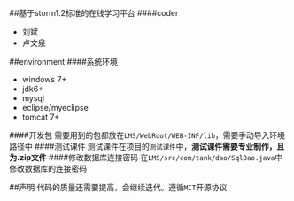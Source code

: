 ##基于storm1.2标准的在线学习平台
####coder
* 刘斌
* 卢文泉

##environment
####系统环境
* windows 7+
* jdk6+
* mysql
* eclipse/myeclipse
* tomcat 7+

####开发包
需要用到的包都放在`LMS/WebRoot/WEB-INF/lib`，需要手动导入环境路径中
####测试课件
测试课件在项目的`测试课件`中，**测试课件需要专业制作，且为.zip文件**
####修改数据库连接密码
在`LMS/src/com/tank/dao/SqlDao.java`中修改数据库的连接密码

##声明
代码的质量还需要提高，会继续迭代。遵循`MIT`开源协议